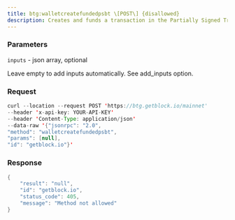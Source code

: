 ```yaml
---
title: btg:walletcreatefundedpsbt \[POST\] {disallowed}
description: Creates and funds a transaction in the Partially Signed Transactionformat.Implements the Creator and Updater roles.
---
```


### Parameters


`inputs` - json array, optional

Leave empty to add inputs automatically. See add_inputs option.

### Request

``` java
curl --location --request POST 'https://btg.getblock.io/mainnet' 
--header 'x-api-key: YOUR-API-KEY' 
--header 'Content-Type: application/json' 
--data-raw '{"jsonrpc": "2.0",
"method": "walletcreatefundedpsbt",
"params": [null],
"id": "getblock.io"}'
```

###  Response

``` java
{
    "result": "null",
    "id": "getblock.io",
    "status_code": 405,
    "message": "Method not allowed"
}
```

